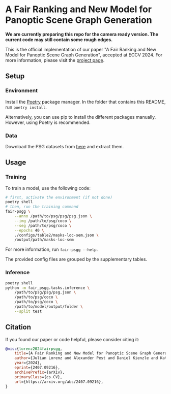 # A Fair Ranking and New Model for Panoptic Scene Graph Generation

**We are currently preparing this repo for the camera ready version. The current code may still contain some rough edges.**

This is the official implementation of our paper "A Fair Ranking and New Model for Panoptic Scene Graph Generation", accepted at ECCV 2024. For more information, please visit the [project page](https://lorjul.github.io/fair-psgg/).

## Setup

### Environment

Install the [Poetry](https://python-poetry.org/docs/#installing-with-the-official-installer) package manager. In the folder that contains this README, run `poetry install`.

Alternatively, you can use pip to install the different packages manually. However, using Poetry is recommended.

### Data

<!-- direct link: https://entuedu-my.sharepoint.com/:f:/g/personal/jingkang001_e_ntu_edu_sg/EgQzvsYo3t9BpxgMZ6VHaEMBDAb7v0UgI8iIAExQUJq62Q?e=fIY3zh -->

Download the PSG datasets from [here](https://github.com/Jingkang50/OpenPSG?tab=readme-ov-file#updates) and extract them.

## Usage

### Training

To train a model, use the following code:

``` sh
# first, activate the environment (if not done)
poetry shell
# then, run the training command
fair-psgg \
    --anno /path/to/psg/psg/psg.json \
    --img /path/to/psg/coco \
    --seg /path/to/psg/coco \
    --epochs 40 \
    ./configs/table2/masks-loc-sem.json \
    /output/path/masks-loc-sem
```

For more information, run `fair-psgg --help`.

The provided config files are grouped by the supplementary tables.

### Inference

``` sh
poetry shell
python -m fair_psgg.tasks.inference \
    /path/to/psg/psg/psg.json \
    /path/to/psg/coco \
    /path/to/psg/coco \
    /path/to/model/output/folder \
    --split test
```

## Citation

If you found our paper or code helpful, please consider citing it:

``` bibtex
@misc{lorenz2024fairpsgg,
    title={A Fair Ranking and New Model for Panoptic Scene Graph Generation}, 
    author={Julian Lorenz and Alexander Pest and Daniel Kienzle and Katja Ludwig and Rainer Lienhart},
    year={2024},
    eprint={2407.09216},
    archivePrefix={arXiv},
    primaryClass={cs.CV},
    url={https://arxiv.org/abs/2407.09216}, 
}
```
